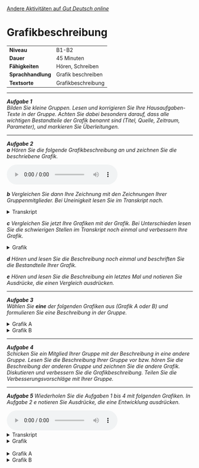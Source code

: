 [Andere Aktivitäten auf *Gut Deutsch
online*](https://daniel-jach.github.io/gutDeutsch-online/index.html)

Grafikbeschreibung
==================

<table>
<tbody>
<tr class="odd">
<td><strong>Niveau</strong></td>
<td>B1-B2</td>
</tr>
<tr class="even">
<td><strong>Dauer</strong></td>
<td>45 Minuten</td>
</tr>
<tr class="odd">
<td><strong>Fähigkeiten</strong></td>
<td>Hören, Schreiben</td>
</tr>
<tr class="even">
<td><strong>Sprachhandlung</strong></td>
<td>Grafik beschreiben</td>
</tr>
<tr class="odd">
<td><strong>Textsorte</strong></td>
<td>Grafikbeschreibung</td>
</tr>
</tbody>
</table>

------------------------------------------------------------------------

***Aufgabe 1***  
*Bilden Sie kleine Gruppen. Lesen und korrigieren Sie Ihre
Hausaufgaben-Texte in der Gruppe. Achten Sie dabei besonders darauf,
dass alle wichtigen Bestandteile der Grafik benannt sind (Titel, Quelle,
Zeitraum, Parameter), und markieren Sie Überleitungen.*

------------------------------------------------------------------------

***Aufgabe 2***  
***a** Hören Sie die folgende Grafikbeschreibung an und zeichnen Sie die
beschriebene Grafik.*

<audio controls id="meinAudio" src="./audios/Grafik-CO2-Emissionen-Audio.mp3" preload="auto">
</audio>

***b** Vergleichen Sie dann Ihre Zeichnung mit den Zeichnungen Ihrer
Gruppenmitglieder. Bei Uneinigkeit lesen Sie im Transkript nach.*

<details>

<summary>Transkript</summary> <b>Erderwärmung</b>

Die Erde wird sich in den nächsten Jahren stark erwärmen. Eine wichtige
Ursache für diese Entwicklung ist der Anstieg von CO2 in der Atmosphäre.
Wissenschaftler und Bürgerinnen fordern daher, dass der CO2-Ausstoß
global gesenkt wird. Manche Volkswirtschaften produzieren aber mehr CO2
als andere. Die folgende Grafik vergleicht den CO2-Ausstoß ausgewählter
Länder im Jahr 2017. Die Daten stammen von der OECD.

Die Grafik zeigt die Länder China, USA, Indien, Japan, Deutschland,
Frankreich und Spanien auf der horizontalen Achse, und ihren CO2-Ausstoß
in Millionen Tonnen auf der vertikalen Achse. Der CO2-Ausstoß jedes
Landes wird als Balken dargestellt. Je höher der Balken ist, umso mehr
CO2 produziert dieses Land.

China produziert mit über 8000 Millionen Tonnen deutlich mehr CO2 als
die anderen Länder. An zweiter Stelle folgen die USA mit etwa 5000
Millionen Tonnen. Indien, Chinas Nachbarland, liegt mit etwa 2000
Millionen Tonnen CO2-Ausstoß auf dem dritten Platz. Danach folgen Japan
und Deutschland mit etwa 1000 bzw. 700 Millionen Tonnen. Frankreich und
Spanien produzieren beide weniger als 500 Millionen Tonnen CO2.

Die Zahlen zeigen einen eindeutigen Zusammenhang zwischen
Bevölkerungszahl und CO2-Ausstoß: Je größer die Bevölkerung eines Landes
ist, desto größer ist auch sein CO2-Ausstoß. Eine Ausnahme bildet
Indien, das trotz größerer Bevölkerung weniger CO2 produziert als die
USA. Das hat möglicherweise mit der geringeren Industrialisierung der
indischen Wirtschaft und weniger motorisiertem Individualverkehr zu tun.
Der immense CO2-Ausstoß Chinas wird vermutlich von der großen
Bevölkerung und der relativ späten Industrialisierung verursacht.
Dagegen produzieren Länder mit relativ kleinen Bevölkerungen und
überwiegend postindustrieller Wirtschaft wie Deutschland, Frankreich und
Spanien vergleichsweise wenig CO2.
</details>

***c** Vergleichen Sie jetzt Ihre Grafiken mit der Grafik. Bei
Unterschieden lesen Sie die schwierigen Stellen im Transkript noch
einmal und verbessern Ihre Grafik.*

<details>
<summary>Grafik</summary> ![](./images/Grafik-Emissionen.png)
</details>

***d** Hören und lesen Sie die Beschreibung noch einmal und beschriften
Sie die Bestandteile Ihrer Grafik.*

***e** Hören und lesen Sie die Beschreibung ein letztes Mal und notieren
Sie Ausdrücke, die einen Vergleich ausdrücken.*

------------------------------------------------------------------------

***Aufgabe 3**  
Wählen Sie **eine** der folgenden Grafiken aus (Grafik A oder B) und
formulieren Sie eine Beschreibung in der Gruppe.*

<details>
<summary>Grafik A</summary> ![](./images/Grafik-Emissionen-A.png)
</details>
<details>
<summary>Grafik B</summary> ![](./images/Grafik-Emissionen-B.png)
</details>

------------------------------------------------------------------------

***Aufgabe 4**  
Schicken Sie ein Mitglied Ihrer Gruppe mit der Beschreibung in eine
andere Gruppe. Lesen Sie die Beschreibung Ihrer Gruppe vor bzw. hören
Sie die Beschreibung der anderen Gruppe und zeichnen Sie die andere
Grafik. Diskutieren und verbessern Sie die Grafikbeschreibung. Teilen
Sie die Verbesserungsvorschläge mit Ihrer Gruppe.*

------------------------------------------------------------------------

***Aufgabe 5** Wiederholen Sie die Aufgaben 1 bis 4 mit folgenden
Grafiken. In Aufgabe 2 e notieren Sie Ausdrücke, die eine Entwicklung
ausdrücken.*

<audio controls id="meinAudio" src="./audios/Grafik-CO2-Emissionen-Entwicklung-Audio.mp3" preload="auto">
</audio>

<details>

<summary>Transkript</summary> <b>Erderwärmung</b>

Die Erde wird sich in den nächsten Jahren stark erwärmen. Eine wichtige
Ursache für diese Entwicklung ist der Anstieg von CO2 in der Atmosphäre.
Der CO2-Ausstoß entwickelt sich in unterschiedlichen Volkswirtschaften
verschieden. Die Grafik liefert genaue Informationen über die
Entwicklung der CO2-Emissionen seit dem Jahr 1975 in verschiedenen
Ländern.

Auf der horizontalen Achse sind die Jahreszahlen seit 1975 eingetragen,
auf der vertikalen Achse der CO2-Ausstoß in Millionen Tonnen.
Verschiedenfarbige Punkte und Linien zeigen den jährlichen CO2-Ausstoß
verschiedener Länder und seine Entwicklung über die Zeit an. Dargestellt
sind die Länder China, USA, Deutschland, Spanien, Frankreich und Indien.
Die Daten kommen von der OECD.

Eine wesentliche Entwicklung zeigt sich bei nur einem Land: China. Von
1975 bis in die Gegenwart steigt sein CO2-Ausstoß von unter 2000
Millionen Tonnen auf über 8000 Millionen Tonnen an. Vor allem ab dem
Jahr 2000 zeigt sich ein rasanter Anstieg, der erst nach 2010 auf hohem
Niveau wieder abflacht. Seit Mitte der 2000er Jahre produziert China
mehr CO2 als die USA. Die USA liegen über den gesamten Zeitraum hinweg
durchgehend bei über 4000 Millionen Tonnen CO2-Ausstoß, eine wesentliche
Veränderung zeigt sich nicht.

Der CO2-Ausstoß dieser beiden Länder liegt durchschnittlich deutlich
höher als der von Deutschland, Frankreich, Spanien und Indien. Der
CO2-Ausstoß der europäischen Länder liegt durchgehend bei unter 2000
Millionen Tonnen und sinkt langsam, aber kontinuierlich ab. In Indien
steigt der CO2-Ausstoß dagegen seit Ende der 2000er Jahre an und liegt
im Moment bei etwa 2000 Millionen Tonnen.

Besonders bemerkenswert ist die Entwicklung in China. Der rasante
Anstieg wird vermutlich von der neueren industriellen Entwicklung und
einer wachsenden Bevölkerung verursacht. Auch der Anstieg in Indien wird
vermutlich von Wirtschafts- und Bevölkerungswachstum bedingt. Die
kleineren europäischen Länder haben ihren CO2-Ausstoß zwar gesenkt,
können den Anstieg in China und Indien und den unverändert hohen
US-amerikanischen CO2-Ausstoß aber nicht ausgleichen. Wenn sich diese
Entwicklung fortsetzt, wird sich die Erde weiter erwärmen.
</details>
<details>
<summary>Grafik</summary>
![](./images/Grafik-Emissionen-Entwicklung.png)
</details>

<br>

<details>
<summary>Grafik A</summary>
![](./images/Grafik-Emissionen-Entwicklung-A.png)
</details>
<details>
<summary>Grafik B</summary>
![](./images/Grafik-Emissionen-Entwicklung-B.png)
</details>
